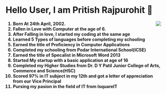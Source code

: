 <h1>Hello User, I am Pritish Rajpurohit 👋</h1>
<ol align="left" type="1"><img src ="https://cdn.dribbble.com/users/1068771/screenshots/14225432/media/0da8c461ba3920a8c827d864a6e051ed.jpg?compress=1&resize=400x300" align="right">
  <b>
    <li>Born At 24th April, 2002.</li>
    <li>Fallen in Love with Computer at the age of 6.</li>
    <li>After Falling in love, I started my coding at the same age</li>
    <li>Learned 5 Types of languages before completing my schooling</li>
    <li>Earned the title of Proficiency in Computer Applications</li>
    <li>Completed my schooling from Podar International School(ICSE)</li>
    <li>Earned the title of Specalist in Microsoft Word 2013</li>
    <li> Started My startup with a basic application at age of 16</li>
    <li>Completed my Higher Studies from Dr. D Y Patil Junior College of Arts, Commerce and Science(HSC)</li>
    <li>Scored 97% in IT subject in my 12th and got a letter of appreciation from our Vice Principal</li>
    <li>Pursing my pasion in the field of IT from IsquareIT</li>
  </b>
</ol>
  
